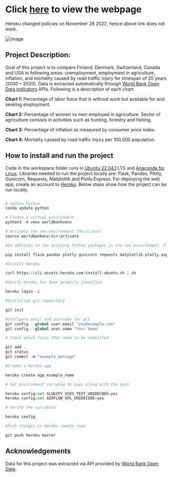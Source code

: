 # Click [here](https://myapp-worldbankdata-florida-1.herokuapp.com/) to view the webpage

Heroku changed policies on November 28 2022, hence above link does not work. 

![image](https://user-images.githubusercontent.com/41455899/210284159-213ce589-c37c-4dab-9d66-a2f16119862c.png)


## Project Description:

Goal of this project is to compare Finland, Denmark, Switzerland, Canada and USA in following areas: unemployment, employment in agriculture, inflation, and mortality caused by road traffic injury for timespan of 20 years (2000 – 2020). Data is extracted automatically through [World Bank Open Data indicators](https://data.worldbank.org/indicator/) APIs. 
 Following is a description of each chart.

**Chart 1:** Percentage of labor force that is without work but available for and seeking employment.

**Chart 2:** Percentage of women vs men employed in agriculture. Sector of agriculture consists in activities such as hunting, forestry and fishing.

**Chart 3:** Percentage of inflation as measured by consumer price index.

**Chart 4:** Mortality caused by road traffic injury per 100,000 population.
 
## How to install and run the project

Code in the workspace folder runs in [Ubuntu 22.04.1](https://apps.microsoft.com/store/detail/ubuntu-22041-lts/9PN20MSR04DW?hl=en-us&gl=us) LTS and [Anaconda for Linux](https://docs.anaconda.com/anaconda/install/linux/). Libraries needed to run the project locally are: Flask, Pandas, Plotly, Gunicorn, Requests, Matplotlib and Plotly.Express. For deploying the web app, create an account to [Heroku](https://signup.heroku.com/).
Below steps show how the project can be run locally. 

```python

# Update Python
conda update python

# Create a virtual environment
python3 -m venv worldbankvenv

# Activate the new environment (Mac/Linux)
source worldbankenv/bin/activate

#In addition to the existing Python packages in the new environment. Pip install following packages.

pip install flask pandas plotly gunicorn requests matplotlib plotly.express

#Install Heroku 

curl https://cli-assets.heroku.com/install-ubuntu.sh | sh

#Verify Heroku has been properly installed

heroku login -i

#Initialize git repository 

git init

#Configure email and username for git
git config --global user.email "you@example.com"
git config --global user.name "Your Name"

# Check which files that need to be committed

git add .
git status
git commit -m "example_message"

#Create a Heroku app

heroku create app_example_name

# Set environment variable to pass along with the push

heroku config:set SLUGIFY_USES_TEXT_UNIDECODE=yes
heroku config:set AIRFLOW_GPL_UNIDECODE=yes

# Verify the variables

heroku config

#Push changes to Heroku remote repo

git push heroku master

```

## Acknowledgements

Data for this project was extracted via API provided by [World Bank Open Data](https://data.worldbank.org/).
